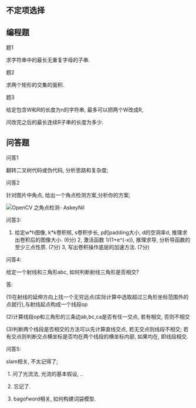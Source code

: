 ## 不定项选择





## 编程题

题1

求字符串中的最长无重复字母的子串.

题2

求两个矩形的交集的面积.

题3

给定包含W和R的长度为n的字符串, 最多可以把两个W改成R, 

问改完之后的最长连续R子串的长度为多少.





## 问答题

问答1

翻转二叉树代码或伪代码, 分析思路和复杂度; 



问答2

针对图片中角点, 给出一个角点检测方案,分析你的方案; 

![OpenCV 之角点检测- AskeyNil](https://encrypted-tbn0.gstatic.com/images?q=tbn:ANd9GcSaJxJUF2GXCYpx-V7kFflpqjHESIMpEm0krw&usqp=CAU)



问答3:

1. 给定w\*h图像, k\*k卷积核, s卷积步长, p的padding大小, d的空洞率d, 推理求出卷积后的图像大小. (6分)
2, 激活函数 1/(1+e^(-x)), 推理求导, 分析导函数的至少三点性质. (7分)
3, 写出卷积操作底层的加速方法. (7分)



问答4:

给定一个射线和三角形abc, 如何判断射线三角形是否相交?

答:

(1)在射线的延伸方向上找一个无穷远点(实际计算中选取超过三角形坐标范围外的点就行),与射线起点构成一个线段op

(2)计算线段op和三角形的三条边ab,bc,ca是否有任一交点, 若有相交, 否则不相交

(3)判断两个线段是否相交的方法可以先计算直线交点, 若无交点则线段不相交; 若有交点则判断交点横坐标是否均在两个线段的横坐标内部, 如果均在, 即线段相交.



问答5:

slam相关, 不太记得了;

​	1. 问了光流法, 光流的基本假设, ..

​	2. 忘记了.

​	3. bagofword相关, 如何构建词袋模型.

